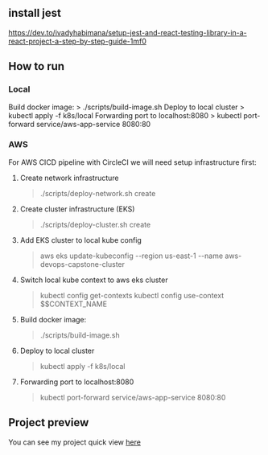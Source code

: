 ## install jest
https://dev.to/ivadyhabimana/setup-jest-and-react-testing-library-in-a-react-project-a-step-by-step-guide-1mf0

## How to run

### Local
Build docker image: > ./scripts/build-image.sh
Deploy to local cluster > kubectl apply -f k8s/local
Forwarding port to localhost:8080 > kubectl port-forward service/aws-app-service 8080:80

### AWS
For AWS CICD pipeline with CircleCI we will need setup infrastructure first:
1. Create network infrastructure
   > ./scripts/deploy-network.sh create

2. Create cluster infrastructure (EKS)
   > ./scripts/deploy-cluster.sh create

3. Add EKS cluster to local kube config
   > aws eks update-kubeconfig --region us-east-1 --name aws-devops-capstone-cluster

4. Switch local kube context to aws eks cluster
   > kubectl config get-contexts
   > kubectl config use-context $$CONTEXT_NAME

5. Build docker image:
   > ./scripts/build-image.sh

6. Deploy to local cluster
   > kubectl apply -f k8s/local

7. Forwarding port to localhost:8080
   > kubectl port-forward service/aws-app-service 8080:80

## Project preview

You can see my project quick view [here](./docs/PROJECT_QUICKVIEW.md)
